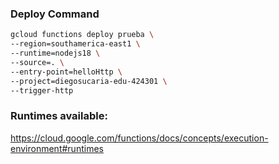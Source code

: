 
### Deploy Command

```bash
gcloud functions deploy prueba \
--region=southamerica-east1 \
--runtime=nodejs18 \
--source=. \
--entry-point=helloHttp \
--project=diegosucaria-edu-424301 \
--trigger-http
```

### Runtimes available:
https://cloud.google.com/functions/docs/concepts/execution-environment#runtimes